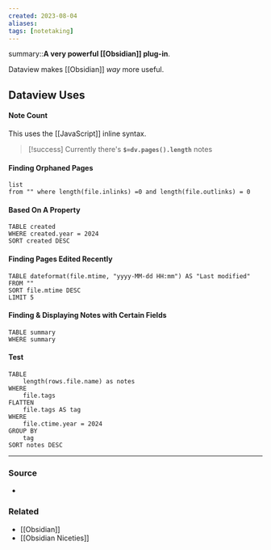 ```yaml
---
created: 2023-08-04
aliases: 
tags: [notetaking]
---
```


summary::**A very powerful [[Obsidian]] plug-in**.

Dataview makes [[Obsidian]] *way* more useful.

## Dataview Uses
#### Note Count
This uses the [[JavaScript]] inline syntax.

> [!success] Currently there's **`$=dv.pages().length`** notes

#### Finding Orphaned Pages
```dataview 
list 
from "" where length(file.inlinks) =0 and length(file.outlinks) = 0 
```

#### Based On A Property
```dataview
TABLE created
WHERE created.year = 2024
SORT created DESC
```

#### Finding Pages Edited Recently
```dataview
TABLE dateformat(file.mtime, "yyyy-MM-dd HH:mm") AS "Last modified"
FROM ""
SORT file.mtime DESC
LIMIT 5
```

#### Finding & Displaying Notes with Certain Fields
```dataview
TABLE summary
WHERE summary 
```

#### Test
```dataview
TABLE
	length(rows.file.name) as notes
WHERE 
	file.tags 
FLATTEN 
	file.tags AS tag
WHERE 
	file.ctime.year = 2024
GROUP BY 
	tag 
SORT notes DESC
```
---
### Source
- 

### Related
- [[Obsidian]]
- [[Obsidian Niceties]]
 